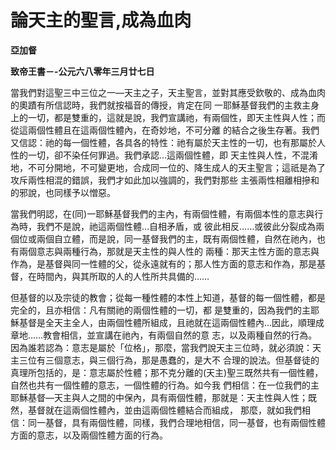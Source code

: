 # 論天主的聖言,成為血肉


**亞加督**

**致帝王書－-公元六八零年三月廿七日**





當我們對這聖三中三位之一—天主之子，天主聖言，並對其應受欽敬的、成為血肉的奧蹟有所信認時，我們就按福音的傳授，肯定在同
一耶穌基督我們的主救主身上的一切，都是雙重的，這就是說，我們宣講祂，有兩個性，即天主性與人性；而從這兩個性體且在這兩個性體內，在奇妙地，不可分離
的結合之後生存著。我們又信認：祂的每一個性體，各具各的特性：祂有屬於天主性的一切，也有那屬於人性的一切，卻不染任何罪過。我們承認…這兩個性體，即
天主性與人性，不混淆地，不可分開地，不可變更地，合成同一位的、降生成人的天主聖言；這祇是為了攻斥兩性相混的錯誤，我們才如此加以強調的，我們對那些
主張兩性相離相摻和的邪說，也同樣予以憎惡。

當我們明認，在(同)一耶穌基督我們的主內，有兩個性體，有兩個本性的意志與行為時，我們不是說，祂這兩個性體…自相矛盾，或
彼此相反……或彼此分裂成為兩個位或兩個自立體，而是說，同一基督我們的主，既有兩個性體，自然在祂內，也有兩個意志與兩種行為，那就是天主性的與人性的
兩種：那天主性方面的意志與作為，是基督與同一性體的父，從永遠就有的；那人性方面的意志和作為，那是基督，在時間內，與其所取的人的人性所共具備的……

但基督的以及宗徒的教會；從每一種性體的本性上知道，基督的每一個性體，都是完全的，且亦相信：凡有關祂的兩個性體的一切，都
是雙重的，因為我們的主耶穌基督是全天主全人，由兩個性體所組成，且祂就在這兩個性體內…因此，順理成章地……教會相信，並宣講在祂內，有兩個自然的意
志，以及兩種自然的行為。因為誰若認為：意志是屬於「位格」，那麼，當我們說天主三位時，就必須說：天主三位有三個意志，與三個行為，那是愚蠢的，是大不
合理的說法。但基督徒的真理所包括的，是：意志屬於性體；那不克分離的(天主)聖三既然共有一個性體，自然也共有一個性體的意志，一個性體的行為。如今我
們相信：在一位我們的主耶穌基督—天主與人之間的中保內，具有兩個性體，那就是：天主性與人性；既然，基督就在這兩個性體內，並由這兩個性體結合而組成，
那麼，就如我們相信：同一基督，具有兩個性體，同樣，我們合理地相信，同一基督，也有兩個性體方面的意志，以及兩個性體方面的行為。

